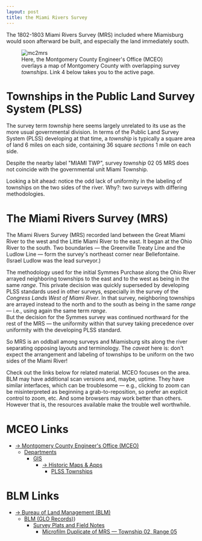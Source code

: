 ```yaml
---
layout: post
title: the Miami Rivers Survey 
---
```


The 1802-1803 Miami Rivers Survey (MRS) included where Miamisburg would soon afterward be built,
and especially the land immediately south.
<figure>
  <img src="{{ site.baseurl }}/images/mceo-mc2mrs.png" alt="mc2mrs"/>
  <figcaption>Here, the Montgomery County Engineer's Office (MCEO) overlays a map of Montgomery County with overlapping survey <i>townships</i>.  Link 4 below takes you to the active page.
  </figcaption>
</figure>

# Townships in the Public Land Survey System (PLSS)
The survey term _township_ here seems largely unrelated to its use as the more usual governmental division.
In terms of the Public Land Survey System (PLSS) developing at that time,
a _township_ is typically a square area of land 6 miles on each side, containing 36 square _sections_ 1 mile on each side.

Despite the nearby label "MIAMI TWP", survey _township_ 02 05 MRS does not coincide with the governmental unit Miami Township.

Looking a bit ahead:  notice the odd lack of uniformity in the labeling of townships on the two sides of the river.
Why?:  two surveys with differing methodologies.

# The Miami Rivers Survey (MRS)

The Miami Rivers Survey (MRS) recorded land between the Great Miami River to the west and the Little Miami River to the east.
It began at the Ohio River to the south.  Two boundaries — the Greenville Treaty Line and the Ludlow Line — form the survey's northeast corner near Bellefontaine. 
(Israel Ludlow was the lead surveyor.)  

The methodology used for the initial Symmes Purchase along the Ohio River arrayed neighboring townships to the east and to the west as being in the same _range_.
This private decision was quickly superseded by developing PLSS standards used in other surveys, especially in the survey of the _Congress Lands West of Miami River_.
In that survey, neighboring townships are arrayed instead to the north and to the south as being in the same _range_ — i.e., using again the same term _range_.  
But the decision for the Symmes survey was continued northward for the rest of the MRS — the uniformity within that survey taking precedence over uniformity
with the developing PLSS standard.

So MRS is an oddball among surveys and Miamisburg sits along the river separating opposing layouts and terminology.
The *caveat* here is:
don't expect the arrangement and labeling of townships to be uniform on the two sides of the Miami River! 

Check out the links below for related material.  MCEO focuses on the area.
BLM may have additional scan versions and, maybe, uptime.
They have similar interfaces, which can be troublesome — e.g., clicking to zoom can be misinterpreted as beginning a grab-to-reposition, so prefer an explicit control to zoom, etc.
And some browsers may work better than others.  However that is, the resources available make the trouble well worthwhile.

# MCEO Links

- [→ Montgomery County Engineer's Office (MCEO)](https://engineer.mcohio.org/)
  - [Departments](https://engineer.mcohio.org/departments/)
    - [GIS](https://engineer.mcohio.org/departments/gis/)
      - [→ Historic Maps & Apps](https://mceo.maps.arcgis.com/apps/PublicGallery/index.html?appid=d1f1db5bcc6f498387da22aa056ce59f)
        - [PLSS Townships](https://mceo.maps.arcgis.com/apps/View/index.html?appid=d8a8b4c8f28446f2ba40d371723c1c18)

# BLM Links
- [→ Bureau of Land Management (BLM)](https://blm.gov/)
  - [BLM (GLO Records)](https://glorecords.blm.gov))
    - [Survey Plats and Field Notes](https://glorecords.blm.gov/search/default.aspx?searchTabIndex=0&searchByTypeIndex=1)
      - [Microfilm Duplicate of MRS — Township 02, Range 05](https://glorecords.blm.gov/details/survey/default.aspx?dm_id=388380&p_dm_id=388379&surveyDetailsTabIndex=1)
